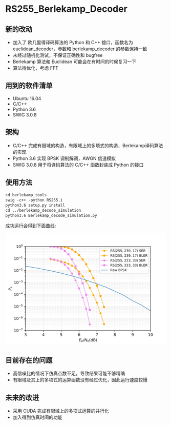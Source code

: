 # RS255_Berlekamp_Decoder

## 新的改动

- 加入了 欧几里得译码算法的 Python 和 C++ 接口，函数名为 euclidean\_decoder，参数和 berlekamp\_decoder 的参数保持一致
- 未经过随机化测试，不保证正确性和 bugfree
- Berlekamp 算法和 Euclidean 可能会在有时间的时候复习一下
- 算法待优化，考虑 FFT

## 用到的软件清单
- Ubuntu 16.04
- C/C++
- Python 3.6
- SWIG 3.0.8

## 架构
- C/C++ 完成有限域的构造，有限域上的多项式的构造，Berlekamp译码算法的实现
- Python 3.6 实现 BPSK 调制解调，AWGN 信道模拟
- SWIG 3.0.8 用于将译码算法的 C/C++ 函数封装成 Python 的接口

## 使用方法

``` shell
cd berlekamp_tools
swig -c++ -python RS255.i
python3.6 setup.py install
cd ../berlekamp_decode_simulation
python3.6 Berlekamp_decode_simulation.py
```

成功运行会得到下面曲线:

![性能曲线](./berlekamp_decode_simulation/RS255.svg)


## 目前存在的问题

- 高信噪比的情况下仿真点数不足，导致结果可能不够精确
- 有限域及其上的多项式的运算函数没有经过优化，因此运行速度较慢

## 未来的改进

- 采用 CUDA 完成有限域上的多项式运算的并行化
- 加入得到仿真时间的功能
